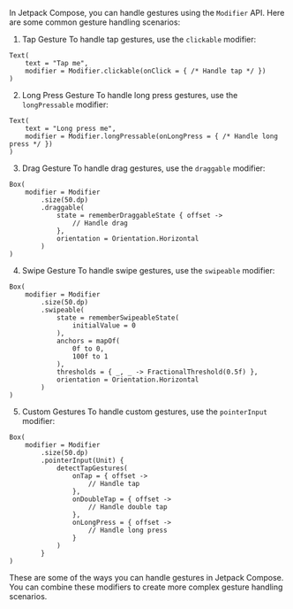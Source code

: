 In Jetpack Compose, you can handle gestures using the `Modifier` API. Here are some common gesture handling scenarios:

1. Tap Gesture
To handle tap gestures, use the `clickable` modifier:

```
Text(
    text = "Tap me",
    modifier = Modifier.clickable(onClick = { /* Handle tap */ })
)
```

2. Long Press Gesture
To handle long press gestures, use the `longPressable` modifier:

```
Text(
    text = "Long press me",
    modifier = Modifier.longPressable(onLongPress = { /* Handle long press */ })
)
```

3. Drag Gesture
To handle drag gestures, use the `draggable` modifier:

```
Box(
    modifier = Modifier
        .size(50.dp)
        .draggable(
            state = rememberDraggableState { offset ->
                // Handle drag
            },
            orientation = Orientation.Horizontal
        )
)
```

4. Swipe Gesture
To handle swipe gestures, use the `swipeable` modifier:

```
Box(
    modifier = Modifier
        .size(50.dp)
        .swipeable(
            state = rememberSwipeableState(
                initialValue = 0
            ),
            anchors = mapOf(
                0f to 0,
                100f to 1
            ),
            thresholds = { _, _ -> FractionalThreshold(0.5f) },
            orientation = Orientation.Horizontal
        )
)
```

5. Custom Gestures
To handle custom gestures, use the `pointerInput` modifier:

```
Box(
    modifier = Modifier
        .size(50.dp)
        .pointerInput(Unit) {
            detectTapGestures(
                onTap = { offset ->
                    // Handle tap
                },
                onDoubleTap = { offset ->
                    // Handle double tap
                },
                onLongPress = { offset ->
                    // Handle long press
                }
            )
        }
)
```

These are some of the ways you can handle gestures in Jetpack Compose. You can combine these modifiers to create more complex gesture handling scenarios.